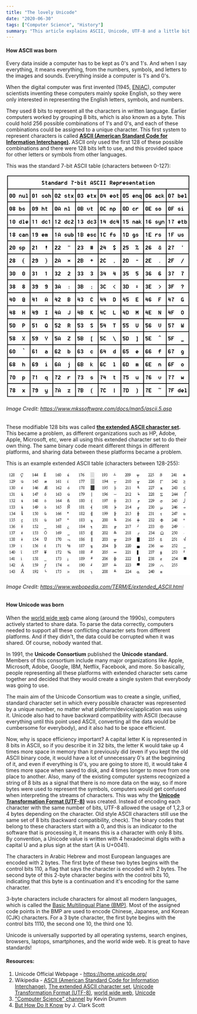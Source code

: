 ```yaml
---
title: "The lovely Unicode"
date: "2020-06-30"
tags: ["Computer Science", "History"]
summary: "This article explains ASCII, Unicode, UTF-8 and a little bit of their history."
---
```


#### How ASCII was born

Every data inside a computer has to be kept as 0's and 1's. And when I say everything, it means everything, from the numbers, symbols, and letters to the images and sounds. Everything inside a computer is 1's and 0's.

When the digital computer was first invented (1945, [ENIAC](https://en.wikipedia.org/wiki/ENIAC)), computer scientists inventing these computers mainly spoke
English, so they were only interested in representing the English letters, symbols, and numbers.

They used 8 bits to represent all the characters in written language. Earlier computers worked by grouping 8 bits, which is also known as a byte. This could hold 256 possible combinations of 1's and 0's, and each of these combinations could be assigned to a unique character. This first system to represent characters is called **[ASCII (American Standard Code for Information Interchange)](https://en.wikipedia.org/wiki/ASCII).** ASCII only used the first 128 of these possible combinations and there were 128 bits left to use, and this provided space for other letters or symbols from other languages.

This was the standard 7-bit ASCII table (characters between 0-127):

![7-bit ASCII](../images/blog/unicode/astab1.jpg)

###### _Image Credit: https://www.mkssoftware.com/docs/man5/ascii.5.asp_

These modifiable 128 bits was called **[the extended ASCII character set](https://en.wikipedia.org/wiki/Extended_ASCII).** This became a problem, as different organizations such as HP, Adobe, Apple, Microsoft, etc, were all using this extended character set to do their own thing. The same binary code meant different things in different platforms, and sharing data between these platforms became a problem.

This is an example extended ASCII table (characters between 128-255):

![Extended ASCII table](../images/blog/unicode/EXT-ASC.jpg)

###### _Image Credit: https://www.webopedia.com/TERM/E/extended_ASCII.html_

#### How Unicode was born

When the [world wide web](https://en.wikipedia.org/wiki/World_Wide_Web) came along (around the 1990s), computers actively started to share data. To parse the data correctly, computers needed to support all these conflicting character sets from different platforms. And if they didn't, the data could be corrupted when it was shared. Of course, nobody wanted that.

In 1991, the **Unicode Consortium** published the **Unicode standard.** Members of this consortium include many major organizations like Apple, Microsoft, Adobe, Google, IBM, Netflix, Facebook, and more. So basically, people representing all these platforms with extended character sets came together and decided that they would create a single system that everybody was going to use.

The main aim of the Unicode Consortium was to create a single, unified, standard character set in which every possible character was represented by a unique number, no matter what platform/device/application was using it. Unicode also had to have backward compatibility with ASCII (because everything until this point used ASCII, converting all the data would be cumbersome for everybody), and it also had to be space efficient.

Now, why is space efficiency important? A capital letter K is represented in 8 bits in ASCII, so if you describe it in 32 bits, the letter K would take up 4 times more space in memory than it previously did (even if you kept the old ASCII binary code, it would have a lot of unnecessary 0's at the beginning of it, and even if everything is 0's, you are going to store it), it would take 4 times more space when saved to disk, and 4 times longer to move from one place to another. Also, many of the existing computer systems recognized a string of 8 bits as a signal that there is no more data on the way, so if more bytes were used to represent the symbols, computers would get confused when interpreting the streams of characters. This was why the **[Unicode Transformation Format (UTF-8)](https://en.wikipedia.org/wiki/UTF-8)** was created. Instead of encoding each character with the same number of bits, UTF-8 allowed the usage of 1,2,3 or 4 bytes depending on the character. Old style ASCII characters still use the same set of 8 bits (backward compatibility, check). The binary codes that belong to these characters start with a 0, and this is an indicator to the software that is processing it, it means this is a character with only 8 bits. By convention, a Unicode value is written with 4 hexadecimal digits with a capital U and a plus sign at the start (A is U+0041).

The characters in Arabic Hebrew and most European languages are encoded with 2 bytes. The first byte of these two bytes begins with the control bits 110, a flag that says the character is encoded with 2 bytes. The second byte of this 2-byte character begins with the control bits 10, indicating that this byte is a continuation and it's encoding for the same character.

3-byte characters include characters for almost all modern languages, which is called the [Basic Multilingual Plane (BMP)](<https://en.wikipedia.org/wiki/Plane_(Unicode)#Basic_Multilingual_Plane>). Most of the assigned code points in the BMP are used to encode Chinese, Japanese, and Korean (CJK) characters. For a 3 byte character, the first byte begins with the control bits 1110, the second one 10, the third one 10.

Unicode is universally supported by all operating systems, search engines, browsers, laptops, smartphones, and the world wide web. It is great to have standards!

#### Resources:

1. Unicode Official Webpage - https://home.unicode.org/
2. Wikipedia - [ASCII (American Standard Code for Information Interchange)](https://en.wikipedia.org/wiki/ASCII), [The extended ASCII character set](https://en.wikipedia.org/wiki/Extended_ASCII), [Unicode Transformation Format (UTF-8)](https://en.wikipedia.org/wiki/UTF-8), [world wide web](https://en.wikipedia.org/wiki/World_Wide_Web), [Unicode](https://en.wikipedia.org/wiki/Unicode)
3. ["Computer Science" channel](https://www.youtube.com/c/ComputerScienceLessons/featured) by Kevin Drumm
4. [But How Do It Know](http://www.buthowdoitknow.com/index.html) by J. Clark Scott
